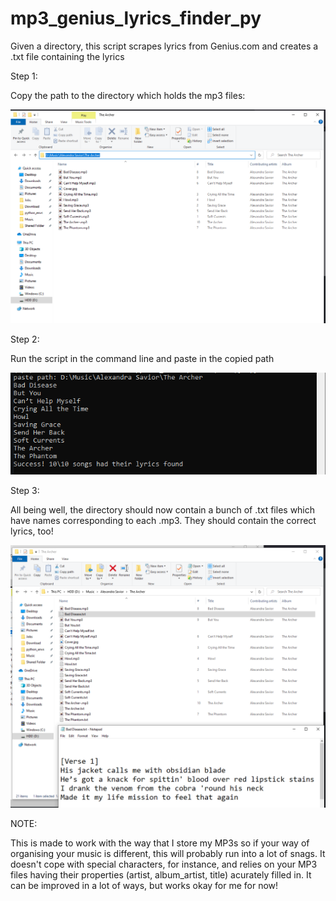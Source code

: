 # mp3_genius_lyrics_finder_py
Given a directory, this script scrapes lyrics from Genius.com and creates a .txt file containing the lyrics

Step 1:

Copy the path to the directory which holds the mp3 files:

![](images/copy_and_paste_dir.png)

Step 2:

Run the script in the command line and paste in the copied path

![](images/Cmd.png)

Step 3:

All being well, the directory should now contain a bunch of .txt files which have names corresponding to each .mp3. They should contain the correct lyrics, too!

![](images/after_success.png)


NOTE:

This is made to work with the way that I store my MP3s so if your way of organising your music is different, this will probably run into a lot of snags. It doesn't cope with special characters, for instance, and relies on your MP3 files having their properties (artist, album_artist, title) acurately filled in. It can be improved in a lot of ways, but works okay for me for now!
